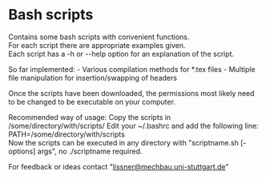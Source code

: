 # Bash scripts

Contains some bash scripts with convenient functions.   
For each script there are appropriate examples given.  
Each script has a -h or --help option for an explanation of the script.  

So far implemented:
    - Various compilation methods for *.tex files
    - Multiple file manipulation for insertion/swapping of headers

Once the scripts have been downloaded, the permissions most likely need to be changed to be executable on your computer.

Recommended way of usage:
 Copy the scripts in /some/directory/with/scripts/
 Edit your ~/.bashrc and add the following line:
 PATH=/some/directory/with/scripts  
 Now the scripts can be executed in any directory with "scriptname.sh [-options] args", no ./scriptname required.
 
 
For feedback or ideas contact "lissner@mechbau.uni-stuttgart.de"